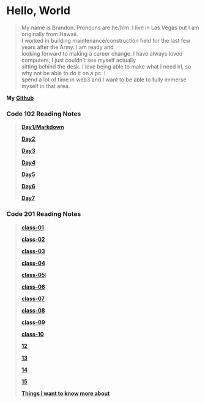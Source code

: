 
# Hello, World

> My name is Brandon. Pronouns are he/him. I live in Las Vegas but I am originally from Hawaii.  
I worked in building maintenance/construction field for the last few years after the Army. I am ready and  
looking forward to making a career change. I have always loved computers, I just couldn't see myself actually  
sitting behind the desk. I love being able to make what I need irl, so why not be able to do it on a pc. I  
spend a lot of time in web3 and I want to be able to fully immerse myself in that area.


**My** [**Github**](https://brandomoki.github.io/reading-notes/)

### Code 102 Reading Notes

> [**Day1/Markdown**](102-notes/markdown.md)
>
> [**Day2**](102-notes/Day2.md)
>
> [**Day3**](102-notes/Day3.md)
>
> [**Day4**](102-notes/html.md)
>
> [**Day5**](102-notes/css.md)
>
> [**Day6**](102-notes/js.md)
>
> [**Day7**](102-notes/programmingWithJS.md)

### Code 201 Reading Notes
> [**class-01**](201-notes/class-01.md)
>
> [**class-02**](201-notes/class-02.md)
>
> [**class-03**](201-notes/class-03.md)
>
> [**class-04**](201-notes/class-04.md)
>
> [**class-05**](201-notes/class-05.md))
>
> [**class-06**](201-notes/class-06.md)
>
> [**class-07**](201-notes/clas-07.md)
>
> [**class-08**](201-notes/class-08.md)
>
> [**class-09**](201-notes/class-09.md)
>
> [**class-10**](201-notes/class-10.md)
>
> [**12**]()
>
> [**13**]()
>
> [**14**]()
>
> [**15**]()
>
> [**Things I want to know more about**]()

